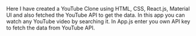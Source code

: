 Here I have created a YouTube Clone using HTML, CSS, React.js, Material UI and also fetched the YouTube API to get the data. In this app you can watch any YouTube video by searching it.
In App.js enter you own API key to fetch the data from YouTube API.
